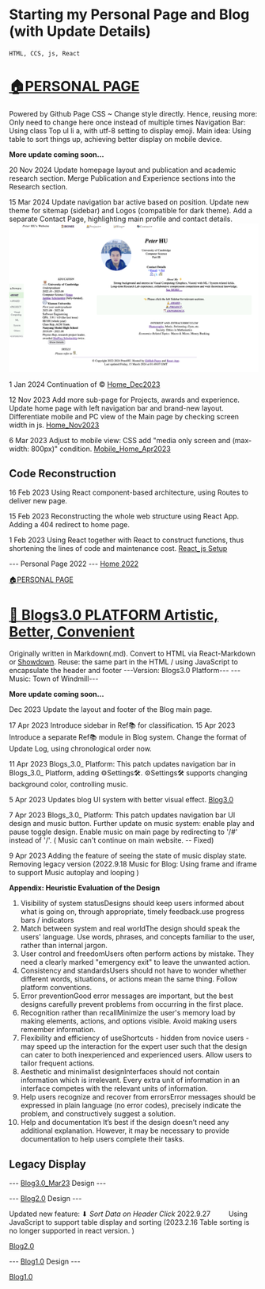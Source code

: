 # Starting my Personal Page and Blog (with Update Details)

    HTML, CCS, js, React

# [🏠PERSONAL PAGE](/#)

Powered by Github Page
CSS ~ Change style directly. Hence, reusing more: Only need to change here once instead of multiple times
Navigation Bar: Using class Top ul li a, with utf-8 setting to display emoji.
Main idea: Using table to sort things up, achieving better display on mobile device.

**More update coming soon...**

20 Nov 2024
Update homepage layout and publication and academic research section.
Merge Publication and Experience sections into the Research section.

15 Mar 2024
Update navigation bar active based on position.
Update new theme for sitemap (sidebar) and Logos (compatible for dark theme).
Add a separate Contact Page, highlighting main profile and contact details.
![Home_Mar2024](asset/photo/Assignment/5/Home_Mar2024.png "Home Page v2 Mar 24")

1 Jan 2024
Continuation of ©
[Home_Dec2023](asset/photo/Assignment/5/Home_Dec2023.png "Home Page v2 Dec 23")

12 Nov 2023
Add more sub-page for Projects, awards and experience.
Update home page with left navigation bar and brand-new layout.
Differentiate mobile and PC view of the Main page by checking screen width in js.
[Home_Nov2023](asset/photo/Assignment/5/Home_Nov2023.png "Home Page v2 Nov 23")

6 Mar 2023
Adjust to mobile view: CSS add "media only screen and (max-width: 800px)" condition.
[Mobile_Home_Apr2023](asset/photo/Assignment/5/Mobile_Home_Apr2023.png "Mobile View of Home Page")

Code Reconstruction
-------------------

16 Feb 2023
Using React component-based architecture, using Routes to deliver new page.

15 Feb 2023
Reconstructing the whole web structure using React App.
Adding a 404 redirect to home page.

1 Feb 2023
Using React together with React to construct functions, thus shortening the lines of code and maintenance cost.
[React_js Setup](asset/photo/Assignment/5/React_js.png "React_js")

\--- Personal Page 2022 ---
[Home 2022](asset/photo/Assignment/5/page.png "Personal Page 2022")

[🏠PERSONAL PAGE](/#)

# [📝 Blogs3.0 PLATFORM Artistic, Better, Convenient](/#/Blog_Sorting)

Originally written in Markdown(.md).
Convert to HTML via React-Markdown or [Showdown](https://showdownjs.com/).
Reuse: the same part in the HTML / using JavaScript to encapsulate the header and footer
\---Version: Blogs3.0 Platform---
\---Music: Town of Windmill---

**More update coming soon...**

Dec 2023
Update the layout and footer of the Blog main page.

17 Apr 2023
Introduce sidebar in Ref📚 for classification.
15 Apr 2023
Introduce a separate Ref📚 module in Blog system.
Change the format of Update Log, using chronological order now.

11 Apr 2023
Blogs_3.0_ Platform: This patch updates navigation bar in Blogs_3.0_ Platform, adding ⚙️Settings🛠️.
⚙️Settings🛠️ supports changing background color, controlling music.

5 Apr 2023
Updates blog UI system with better visual effect.
[Blog3.0](asset/photo/Assignment/5/blog3.0.png "Blog3.0")

7 Apr 2023
Blogs_3.0_ Platform: This patch updates navigation bar UI design and music button.
Further update on music system: enable play and pause toggle design.
Enable music on main page by redirecting to '/#' instead of '/'. ( Music can't continue on main website. -- Fixed)

9 Apr 2023
Adding the feature of seeing the state of music display state.
Removing legacy version (2022.9.18 Music for Blog: Using frame and iframe to support Music autoplay and looping )

**Appendix: Heuristic Evaluation of the Design**

1. Visibility of system statusDesigns should keep users informed about what is going on, through appropriate, timely feedback.use progress bars / indicators
2. Match between system and real worldThe design should speak the users' language. Use words, phrases, and concepts familiar to the user, rather than internal jargon.
3. User control and freedomUsers often perform actions by mistake. They need a clearly marked "emergency exit" to leave the unwanted action.
4. Consistency and standardsUsers should not have to wonder whether different words, situations, or actions mean the same thing. Follow platform conventions.
5. Error preventionGood error messages are important, but the best designs carefully prevent problems from occurring in the first place.
6. Recognition rather than recallMinimize the user's memory load by making elements, actions, and options visible. Avoid making users remember information.
7. Flexibility and efficiency of useShortcuts - hidden from novice users - may speed up the interaction for the expert user such that the design can cater to both inexperienced and experienced users. Allow users to tailor frequent actions.
8. Aesthetic and minimalist designInterfaces should not contain information which is irrelevant. Every extra unit of information in an interface competes with the relevant units of information.
9. Help users recognize and recover from errorsError messages should be expressed in plain language (no error codes), precisely indicate the problem, and constructively suggest a solution.
10. Help and documentation
    It’s best if the design doesn’t need any additional explanation. However, it may be necessary to provide documentation to help users complete their tasks.

## Legacy Display

\--- [Blog3.0_Mar23](asset/photo/Assignment/5/BlogMar23.png "Blog3.0_Mar23") Design ---

\--- [Blog2.0](/asset/blog/blog_directory_Storting.html) Design ---

Updated new feature: ⬇ _Sort Data on Header Click_
2022.9.27
      Using JavaScript to support table display and sorting
(2023.2.16 Table sorting is no longer supported in react version. )

[Blog2.0](asset/photo/Assignment/5/blog2.0.png "Blog2.0")

\--- [Blog1.0](/asset/blog/blog_directory.html) Design ---

[Blog1.0](asset/photo/Assignment/5/blog.png "Blog1.0")

